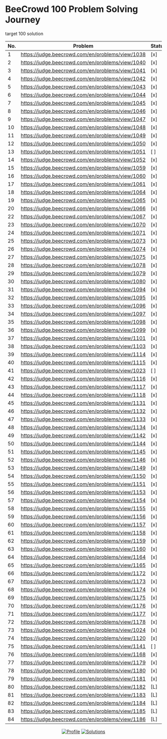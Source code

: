 # BeeCrowd 100 Problem Solving Journey

target 100 solution

| No. | Problem                                          | Status |
| --- | ------------------------------------------------ | ------ |
| 1   | https://judge.beecrowd.com/en/problems/view/1038 | [x]    |
| 2   | https://judge.beecrowd.com/en/problems/view/1040 | [x]    |
| 3   | https://judge.beecrowd.com/en/problems/view/1041 | [x]    |
| 4   | https://judge.beecrowd.com/en/problems/view/1042 | [x]    |
| 5   | https://judge.beecrowd.com/en/problems/view/1043 | [x]    |
| 6   | https://judge.beecrowd.com/en/problems/view/1044 | [x]    |
| 7   | https://judge.beecrowd.com/en/problems/view/1045 | [x]    |
| 8   | https://judge.beecrowd.com/en/problems/view/1046 | [x]    |
| 9   | https://judge.beecrowd.com/en/problems/view/1047 | [x]    |
| 10  | https://judge.beecrowd.com/en/problems/view/1048 | [x]    |
| 11  | https://judge.beecrowd.com/en/problems/view/1049 | [x]    |
| 12  | https://judge.beecrowd.com/en/problems/view/1050 | [x]    |
| 13  | https://judge.beecrowd.com/en/problems/view/1051 | [ ]    |
| 14  | https://judge.beecrowd.com/en/problems/view/1052 | [x]    |
| 15  | https://judge.beecrowd.com/en/problems/view/1059 | [x]    |
| 16  | https://judge.beecrowd.com/en/problems/view/1060 | [x]    |
| 17  | https://judge.beecrowd.com/en/problems/view/1061 | [x]    |
| 18  | https://judge.beecrowd.com/en/problems/view/1064 | [x]    |
| 19  | https://judge.beecrowd.com/en/problems/view/1065 | [x]    |
| 20  | https://judge.beecrowd.com/en/problems/view/1066 | [x]    |
| 22  | https://judge.beecrowd.com/en/problems/view/1067 | [x]    |
| 23  | https://judge.beecrowd.com/en/problems/view/1070 | [x]    |
| 24  | https://judge.beecrowd.com/en/problems/view/1071 | [x]    |
| 25  | https://judge.beecrowd.com/en/problems/view/1073 | [x]    |
| 26  | https://judge.beecrowd.com/en/problems/view/1074 | [x]    |
| 27  | https://judge.beecrowd.com/en/problems/view/1075 | [x]    |
| 28  | https://judge.beecrowd.com/en/problems/view/1078 | [x]    |
| 29  | https://judge.beecrowd.com/en/problems/view/1079 | [x]    |
| 30  | https://judge.beecrowd.com/en/problems/view/1080 | [x]    |
| 31  | https://judge.beecrowd.com/en/problems/view/1094 | [x]    |
| 32  | https://judge.beecrowd.com/en/problems/view/1095 | [x]    |
| 33  | https://judge.beecrowd.com/en/problems/view/1096 | [x]    |
| 34  | https://judge.beecrowd.com/en/problems/view/1097 | [x]    |
| 35  | https://judge.beecrowd.com/en/problems/view/1098 | [x]    |
| 36  | https://judge.beecrowd.com/en/problems/view/1099 | [x]    |
| 37  | https://judge.beecrowd.com/en/problems/view/1101 | [x]    |
| 38  | https://judge.beecrowd.com/en/problems/view/1103 | [x]    |
| 39  | https://judge.beecrowd.com/en/problems/view/1114 | [x]    |
| 40  | https://judge.beecrowd.com/en/problems/view/1115 | [x]    |
| 41  | https://judge.beecrowd.com/en/problems/view/1023 | [ ]    |
| 42  | https://judge.beecrowd.com/en/problems/view/1116 | [x]    |
| 43  | https://judge.beecrowd.com/en/problems/view/1117 | [x]    |
| 44  | https://judge.beecrowd.com/en/problems/view/1118 | [x]    |
| 45  | https://judge.beecrowd.com/en/problems/view/1131 | [x]    |
| 46  | https://judge.beecrowd.com/en/problems/view/1132 | [x]    |
| 47  | https://judge.beecrowd.com/en/problems/view/1133 | [x]    |
| 48  | https://judge.beecrowd.com/en/problems/view/1134 | [x]    |
| 49  | https://judge.beecrowd.com/en/problems/view/1142 | [x]    |
| 50  | https://judge.beecrowd.com/en/problems/view/1144 | [x]    |
| 51  | https://judge.beecrowd.com/en/problems/view/1145 | [x]    |
| 52  | https://judge.beecrowd.com/en/problems/view/1146 | [x]    |
| 53  | https://judge.beecrowd.com/en/problems/view/1149 | [x]    |
| 54  | https://judge.beecrowd.com/en/problems/view/1150 | [x]    |
| 55  | https://judge.beecrowd.com/en/problems/view/1151 | [x]    |
| 56  | https://judge.beecrowd.com/en/problems/view/1153 | [x]    |
| 57  | https://judge.beecrowd.com/en/problems/view/1154 | [x]    |
| 58  | https://judge.beecrowd.com/en/problems/view/1155 | [x]    |
| 59  | https://judge.beecrowd.com/en/problems/view/1156 | [x]    |
| 60  | https://judge.beecrowd.com/en/problems/view/1157 | [x]    |
| 61  | https://judge.beecrowd.com/en/problems/view/1158 | [x]    |
| 62  | https://judge.beecrowd.com/en/problems/view/1159 | [x]    |
| 63  | https://judge.beecrowd.com/en/problems/view/1160 | [x]    |
| 64  | https://judge.beecrowd.com/en/problems/view/1164 | [x]    |
| 65  | https://judge.beecrowd.com/en/problems/view/1165 | [x]    |
| 66  | https://judge.beecrowd.com/en/problems/view/1172 | [x]    |
| 67  | https://judge.beecrowd.com/en/problems/view/1173 | [x]    |
| 68  | https://judge.beecrowd.com/en/problems/view/1174 | [x]    |
| 69  | https://judge.beecrowd.com/en/problems/view/1175 | [x]    |
| 70  | https://judge.beecrowd.com/en/problems/view/1176 | [x]    |
| 71  | https://judge.beecrowd.com/en/problems/view/1177 | [x]    |
| 72  | https://judge.beecrowd.com/en/problems/view/1178 | [x]    |
| 73  | https://judge.beecrowd.com/en/problems/view/1024 | [x]    |
| 74  | https://judge.beecrowd.com/en/problems/view/1120 | [x]    |
| 75  | https://judge.beecrowd.com/en/problems/view/1141 | [ ]    |
| 76  | https://judge.beecrowd.com/en/problems/view/1168 | [x]    |
| 77  | https://judge.beecrowd.com/en/problems/view/1179 | [x]    |
| 78  | https://judge.beecrowd.com/en/problems/view/1180 | [x]    |
| 79  | https://judge.beecrowd.com/en/problems/view/1181 | [x]    |
| 80  | https://judge.beecrowd.com/en/problems/view/1182 | [L]    |
| 81  | https://judge.beecrowd.com/en/problems/view/1183 | [L]    |
| 82  | https://judge.beecrowd.com/en/problems/view/1184 | [L]    |
| 83  | https://judge.beecrowd.com/en/problems/view/1185 | [L]    |
| 84  | https://judge.beecrowd.com/en/problems/view/1186 | [L]    |

<div align="center">

[![Profile](https://img.shields.io/badge/BeeCrowd-Profile-blue)](https://judge.beecrowd.com/en/profile/1088780)
[![Solutions](https://img.shields.io/badge/Solutions-Repository-green)](https://github.com/JaberChowdhury/cpp_tutorial/tree/main/CP/beecrowd)

</div>

